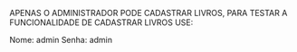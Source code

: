 APENAS O ADMINISTRADOR PODE CADASTRAR LIVROS, PARA TESTAR A FUNCIONALIDADE DE CADASTRAR LIVROS USE:

Nome: admin
Senha: admin